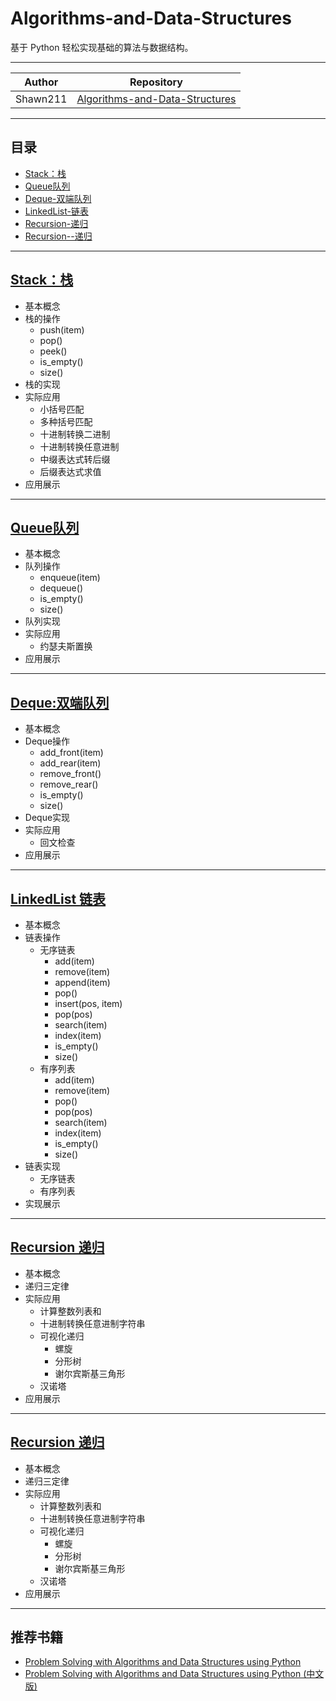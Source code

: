 Algorithms-and-Data-Structures
======
基于 Python 轻松实现基础的算法与数据结构。

******
|Author|Repository|
|:---:|:---:
|Shawn211|[Algorithms-and-Data-Structures](https://github.com/Shawn211/Algorithms-and-Data-Structures)

******
## 目录
* [Stack：栈](#Stack：栈)
* [Queue队列](#Queue队列)
* [Deque-双端队列](#Deque-双端队列)
* [LinkedList-链表](#LinkedList-链表)
* [Recursion-递归](#Recursion-递归)
* [Recursion--递归](#Recursion--递归)

******
[Stack：栈](Stack/README.md)
------
* 基本概念
* 栈的操作
   * push(item)
   * pop()
   * peek()
   * is_empty()
   * size()
* 栈的实现
* 实际应用
   * 小括号匹配
   * 多种括号匹配
   * 十进制转换二进制
   * 十进制转换任意进制
   * 中缀表达式转后缀
   * 后缀表达式求值
* 应用展示

******
[Queue队列](Queue/README.md)
------
* 基本概念
* 队列操作
   * enqueue(item)
   * dequeue()
   * is_empty()
   * size()
* 队列实现
* 实际应用
   * 约瑟夫斯置换
* 应用展示

******
[Deque:双端队列](Deque/README.md)
------
* 基本概念
* Deque操作
   * add_front(item)
   * add_rear(item)
   * remove_front()
   * remove_rear()
   * is_empty()
   * size()
* Deque实现
* 实际应用
   * 回文检查
* 应用展示

******
[LinkedList 链表](LinkedList/README.md)
------
* 基本概念
* 链表操作
   * 无序链表
      * add(item)
      * remove(item)
      * append(item)
      * pop()
      * insert(pos, item)
      * pop(pos)
      * search(item)
      * index(item)
      * is_empty()
      * size()
   * 有序列表
      * add(item)
      * remove(item)
      * pop()
      * pop(pos)
      * search(item)
      * index(item)
      * is_empty()
      * size()
* 链表实现
   * 无序链表
   * 有序列表
* 实现展示

******
[Recursion 递归](Recursion/README.md)
------
* 基本概念
* 递归三定律
* 实际应用
   * 计算整数列表和
   * 十进制转换任意进制字符串
   * 可视化递归
      * 螺旋
      * 分形树
      * 谢尔宾斯基三角形
   * 汉诺塔
* 应用展示

******
[Recursion  递归](Recursion/README.md)
------
* 基本概念
* 递归三定律
* 实际应用
   * 计算整数列表和
   * 十进制转换任意进制字符串
   * 可视化递归
      * 螺旋
      * 分形树
      * 谢尔宾斯基三角形
   * 汉诺塔
* 应用展示

******
推荐书籍
------
* [Problem Solving with Algorithms and Data Structures using Python](http://interactivepython.org/runestone/static/pythonds/index.html)
* [Problem Solving with Algorithms and Data Structures using Python (中文版)](https://facert.gitbooks.io/python-data-structure-cn/)
